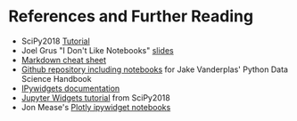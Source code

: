 # References and Further Reading

* SciPy2018 [Tutorial](https://github.com/jupyterlab/scipy2018-jupyterlab-tutorial)
* Joel Grus "I Don't Like Notebooks" [slides](https://t.co/30peBFwTbv)
* [Markdown cheat sheet](https://medium.com/ibm-data-science-experience/markdown-for-jupyter-notebooks-cheatsheet-386c05aeebed)
* [Github repository including notebooks](https://github.com/jakevdp/PythonDataScienceHandbook) for Jake Vanderplas' Python Data Science Handbook
* [IPywidgets documentation](https://ipywidgets.readthedocs.io/en/stable/)
* [Jupyter Widgets tutorial](https://github.com/jupyter-widgets/tutorial) from SciPy2018
* Jon Mease's [Plotly ipywidget notebooks](https://github.com/jonmmease/plotly_ipywidget_notebooks)

